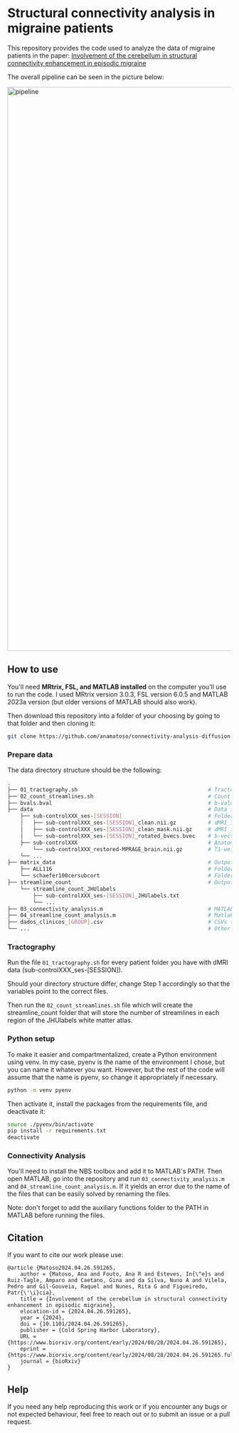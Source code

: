# Structural connectivity analysis in migraine patients

This repository provides the code used to analyze the data of migraine patients in the paper: [Involvement of the cerebellum in structural connectivity enhancement in episodic migraine](https://www.biorxiv.org/content/10.1101/2024.04.26.591265v2)

The overall pipeline can be seen in the picture below:

<img width="1267" alt="pipeline" src="https://github.com/anamatoso/connectivity-analysis-diffusion/assets/78906907/8a960a21-a836-41f2-aa18-b04db62963f6">

## How to use 

You'll need __MRtrix, FSL, and MATLAB installed__ on the computer you'll use to run the code. I used MRtrix version 3.0.3, FSL version 6.0.5 and MATLAB 2023a version (but older versions of MATLAB should also work).

Then download this repository into a folder of your choosing by going to that folder and then cloning it:
```bash
git clone https://github.com/anamatoso/connectivity-analysis-diffusion.git
```

### Prepare data
The data directory structure should be the following:
```bash
.
├── 01_tractography.sh                                         # Tractography script
├── 02_count_streamlines.sh                                    # Count streamlines script
├── bvals.bval                                                 # b-values file
├── data                                                       # Data folder
    ├── sub-controlXXX_ses-[SESSION]                           # Folder with the dMRI files
    │   ├── sub-controlXXX_ses-[SESSION]_clean.nii.gz          # dMRI image (already preprocessed)
    │   ├── sub-controlXXX_ses-[SESSION]_clean_mask.nii.gz     # dMRI image mask 
    │   └── sub-controlXXX_ses-[SESSION]_rotated_bvecs.bvec    # b-vectors
    ├── sub-controlXXX                                         # Anatomic imge folder
        └── sub-controlXXX_restored-MPRAGE_brain.nii.gz        # T1-weighted image
    └── ...
├── matrix_data                                                # Output data folder (will be created automatically)
    ├── ALL116                                                 # Folder with the connectivity matrices using the AAL116 atlas
    └── schaefer100cersubcort                                  # Folder with the connectivity matrices using the schaefer100cersubcort atlas
├── streamline_count                                           # Output streamline count folder (will be created automatically)
    └── streamline_count_JHUlabels                            
        ├── sub-controlXXX_ses-[SESSION]_JHUlabels.txt
        └── ...
├── 03_connectivity_analysis.m                                 # MATLAB script for the connectivity analysis
├── 04_streamline_count_analysis.m                             # Matlab script to analyse the streamline count
├── dados_clinicos_[GROUP].csv                                 # CSVs that contain the clinical data of each group (patients and controls)
└── ...                                                        # Other files and folders
```

### Tractography
Run the file `01_tractography.sh` for every patient folder you have with dMRI data (sub-controlXXX_ses-[SESSION]).

Should your directory structure differ, change Step 1 accordingly so that the variables point to the correct files.

Then run the `02_count_streamlines.sh` file which will create the streamline_count folder that will store the number of streamlines in each region of the JHUlabels white matter atlas.

### Python setup
To make it easier and compartmentalized, create a Python environment using venv. In my case, pyenv is the name of the environment I chose, but you can name it whatever you want. However, but the rest of the code will assume that the name is pyenv, so change it appropriately if necessary.

```bash
python -m venv pyenv
```

Then activate it, install the packages from the requirements file, and deactivate it:

```bash
source ./pyenv/bin/activate
pip install -r requirements.txt
deactivate
```

### Connectivity Analysis
You'll need to install the NBS toolbox and add it to MATLAB's PATH.
Then open MATLAB, go into the repository and run `03_connectivity_analysis.m` and `04_streamline_count_analysis.m`. If it yields an error due to the name of the files that can be easily solved by renaming the files.

Note: don't forget to add the auxiliary functions folder to the PATH in MATLAB before running the files.


## Citation
If you want to cite our work please use:

```
@article {Matoso2024.04.26.591265,
	author = {Matoso, Ana and Fouto, Ana R and Esteves, In{\^e}s and Ruiz-Tagle, Amparo and Caetano, Gina and da Silva, Nuno A and Vilela, Pedro and Gil-Gouveia, Raquel and Nunes, Rita G and Figueiredo, Patr{\'\i}cia},
	title = {Involvement of the cerebellum in structural connectivity enhancement in episodic migraine},
	elocation-id = {2024.04.26.591265},
	year = {2024},
	doi = {10.1101/2024.04.26.591265},
	publisher = {Cold Spring Harbor Laboratory},
	URL = {https://www.biorxiv.org/content/early/2024/08/28/2024.04.26.591265},
	eprint = {https://www.biorxiv.org/content/early/2024/08/28/2024.04.26.591265.full.pdf},
	journal = {bioRxiv}
}
```

## Help
If you need any help reproducing this work or if you encounter any bugs or not expected behaviour, feel free to reach out or to submit an issue or a pull request.
